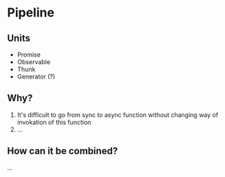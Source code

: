 # Pipeline

## Units

 - Promise
 - Observable
 - Thunk
 - Generator (?)

## Why?

 1. It's difficult to go from sync to async function without changing way of invokation of this function
 2. ...

## How can it be combined?

...
